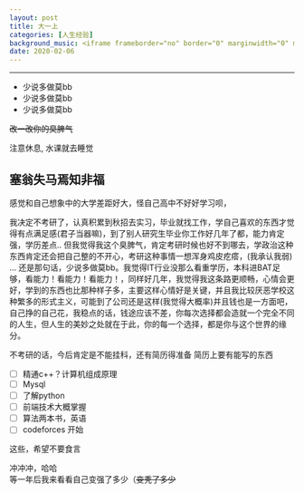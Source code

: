 ```yaml
---
layout: post
title: 大一上
categories: [人生经验]
background_music: <iframe frameborder="no" border="0" marginwidth="0" marginheight="0" width=100% height=86 src="//music.163.com/outchain/player?type=2&id=326719&auto=1&height=66"></iframe>
date: 2020-02-06
---
```


***

* 少说多做莫bb
* 少说多做莫bb
* 少说多做莫bb

~~改一改你的臭脾气~~

注意休息, 水课就去睡觉

## 塞翁失马焉知非福

感觉和自己想象中的大学差距好大，怪自己高中不好好学习呗，

我决定不考研了，认真积累到秋招去实习，毕业就找工作，学自己喜欢的东西才觉得有点满足感(君子当器嘛)，到了别人研究生毕业你工作好几年了都，能力肯定强，学历差点.. 但我觉得我这个臭脾气，肯定考研时候也好不到哪去，学政治这种东西肯定还会把自己整的不开心，考研这种事情一想浑身鸡皮疙瘩，(我承认我弱) ... 还是那句话，少说多做莫bb。我觉得IT行业没那么看重学历，本科进BAT足够，看能力！看能力！看能力！，同样好几年，我觉得我这条路更顺畅，心情会更好，学到的东西也比那种样子多，主要这样心情好是关键，并且我比较厌恶学校这种繁多的形式主义，可能到了公司还是这样(我觉得大概率)并且钱也是一方面吧，自己挣的自己花，我稳点的话，钱途应该不差，你每次选择都会造就一个完全不同的人生，但人生的美妙之处就在于此，你的每一个选择，都是你与这个世界的缘分。

不考研的话，今后肯定是不能挂科，还有简历得准备
简历上要有能写的东西

* [ ] 精通c++？计算机组成原理
* [ ] Mysql
* [ ] 了解python
* [ ] 前端技术大概掌握
* [ ] 算法两本书，英语
* [ ] codeforces 开始 

这些，希望不要食言

冲冲冲，哈哈  
等一年后我来看看自己变强了多少（~~变秃了多少~~

